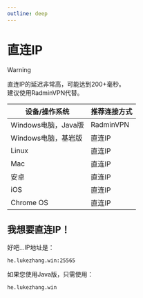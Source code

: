 ```yaml
---
outline: deep
---
```


# 直连IP

> [!WARNING]
> 直连IP的延迟非常高，可能达到200+毫秒。  
> 建议使用RadminVPN代替。  

| 设备/操作系统 | 推荐连接方式 |
|-----------|-------------------------------|
| Windows电脑，Java版 | RadminVPN |
| Windows电脑，基岩版 | 直连IP |
| Linux | 直连IP |
| Mac | 直连IP |
| 安卓 | 直连IP |
| iOS | 直连IP |
| Chrome OS | 直连IP |

## 我想要直连IP！

好吧...IP地址是：  
```
he.lukezhang.win:25565
```
如果您使用Java版，只需使用：
```
he.lukezhang.win
```
